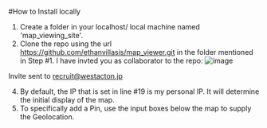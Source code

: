 #How to Install locally
1. Create a folder in your localhost/ local machine named 'map_viewing_site'.
2. Clone the repo using the url https://github.com/ethanvillasis/map_viewer.git in the folder mentioned in Step #1. I have invted you as collaborator to the repo:
![image](https://user-images.githubusercontent.com/70739899/125231341-2b91fd80-e30d-11eb-9e73-ccf6f8a21cd7.png)

Invite sent to recruit@westacton.jp


4. By default, the IP that is set in line #19 is my personal IP. It will determine the initial display of the map.
5. To specifically add a Pin, use the input boxes below the map to supply the Geolocation.
